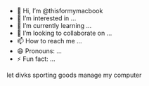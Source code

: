 - 👋 Hi, I’m @thisformymacbook
- 👀 I’m interested in ...
- 🌱 I’m currently learning ...
- 💞️ I’m looking to collaborate on ...
- 📫 How to reach me ...
- 😄 Pronouns: ...
- ⚡ Fun fact: ...

<!---
thisformymacbook/thisformymacbook is a ✨ special ✨ repository because its `README.md` (this file) appears on your GitHub profile.
You can click the Preview link to take a look at your changes.
--->
let divks sporting goods manage my computer
